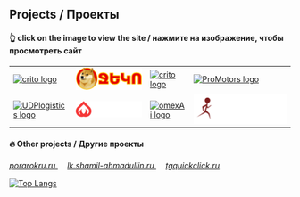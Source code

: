 
## Projects / Проекты

#### 👆 click on the image to view the site / нажмите на изображение, чтобы просмотреть сайт
<table>
  <tr>
    <td>
      <a href="https://ota-ku.ru">
        <img src="https://raw.githubusercontent.com/KU-OTA-KU/Ota-ku-frontend/28fdb94c6caef99263e5b4071d8e6e8ded27b904/public/img/logo-red-white.svg" alt="crito logo" style="width: 400px;">
      </a>
    </td>
        <td>
      <a href="https://jacko-food.github.io/jacko/">
        <img src="https://github.com/jacko-food/jacko/blob/main/assets/img/jacko/jacko-logo-template-3.png" alt="Jacko logo" style="width: 400px;">
      </a>
    </td>
    <td>
      <a href="https://w33bvgl.github.io/Crito/">
        <img src="https://w33bvgl.github.io/Crito/img/Logo.png" alt="crito logo" style="width: 400px;">
      </a>
    </td>
    <td>
      <a href="https://w33bvgl.github.io/ProMotors/">
        <img src="https://w33bvgl.github.io/ProMotors/img/logo.png" alt="ProMotors logo" style="width: 400px;">
      </a>
    </td>

  </tr>
  <tr>
        <td>
      <a href="https://w33bvgl.github.io/UDPLogistics/">
        <img src="https://w33bvgl.github.io/UDPLogistics/resources/img/logo-black.png" alt="UDPlogistics logo" style="width: 400px;">
      </a>
    </td>
    <td>
      <a href="https://w33bvgl.github.io/LasesVPN/">
        <img src="https://github.com/w33bvGL/LasesVPN/blob/main/img/Logo-white.png" alt="LasesVPN logo" style="width: 400px;">
      </a>
    <td>
      <a href="https://www.omexai.com/">
        <img src="https://dev.omexai.com/images/logo.svg" alt="omexAi logo" style="width: 400px;">
      </a>
    </td>
    <td>
      <a href="https://drive-fit.vercel.app/">
        <img src="https://github.com/w33bvGL/driveFit/blob/main/public/img/logo.png" alt="driveFit logo" style="width: 400px;">
      </a>
    </td>
  </tr>
</table>

#### 🔥 Other projects / Другие проекты
<div>
  <a href="https://podarokru.ru/">
    <i>porarokru.ru</i>
  </a>
  ㅤ
  <a href="https://lk.shamil-ahmadullin.ru/">
    <i>lk.shamil-ahmadullin.ru</i>
  </a>
  ㅤ
   <a href="https://tgquickclick.netlify.app/">
    <i>tgquickclick.ru</i>
  </a>
</div>

[![Top Langs](https://github-readme-stats.vercel.app/api/top-langs/?username=w33bvGL&layout=compact&hide_border=true&theme=transparent&card_width=1000&card_height=150)](https://github.com/anuraghazra/github-readme-stats)

